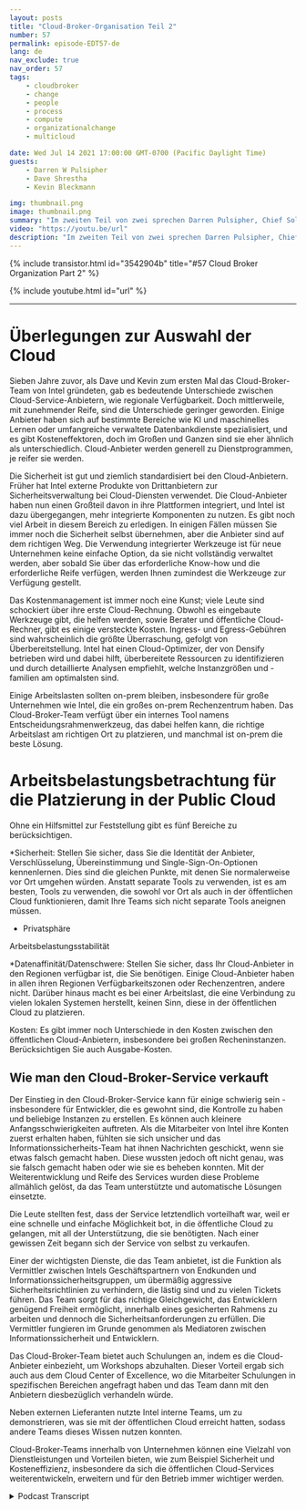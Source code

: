 ```yaml
---
layout: posts
title: "Cloud-Broker-Organisation Teil 2"
number: 57
permalink: episode-EDT57-de
lang: de
nav_exclude: true
nav_order: 57
tags:
    - cloudbroker
    - change
    - people
    - process
    - compute
    - organizationalchange
    - multicloud

date: Wed Jul 14 2021 17:00:00 GMT-0700 (Pacific Daylight Time)
guests:
    - Darren W Pulsipher
    - Dave Shrestha
    - Kevin Bleckmann

img: thumbnail.png
image: thumbnail.png
summary: "Im zweiten Teil von zwei sprechen Darren Pulsipher, Chief Solution Architect, und die Intel Cloud Solution Architects Dave Shrestha und Kevin Bleckman über die Vorteile und Dienstleistungen einer Cloud-Broker-Organisation."
video: "https://youtu.be/url"
description: "Im zweiten Teil von zwei sprechen Darren Pulsipher, Chief Solution Architect, und die Intel Cloud Solution Architects Dave Shrestha und Kevin Bleckman über die Vorteile und Dienstleistungen einer Cloud-Broker-Organisation."
---
```


<div>
{% include transistor.html id="3542904b" title="#57 Cloud Broker Organization Part 2" %}

{% include youtube.html id="url" %}
</div>

---

# Überlegungen zur Auswahl der Cloud

Sieben Jahre zuvor, als Dave und Kevin zum ersten Mal das Cloud-Broker-Team von Intel gründeten, gab es bedeutende Unterschiede zwischen Cloud-Service-Anbietern, wie regionale Verfügbarkeit. Doch mittlerweile, mit zunehmender Reife, sind die Unterschiede geringer geworden. Einige Anbieter haben sich auf bestimmte Bereiche wie KI und maschinelles Lernen oder umfangreiche verwaltete Datenbankdienste spezialisiert, und es gibt Kosteneffektoren, doch im Großen und Ganzen sind sie eher ähnlich als unterschiedlich. Cloud-Anbieter werden generell zu Dienstprogrammen, je reifer sie werden.

Die Sicherheit ist gut und ziemlich standardisiert bei den Cloud-Anbietern. Früher hat Intel externe Produkte von Drittanbietern zur Sicherheitsverwaltung bei Cloud-Diensten verwendet. Die Cloud-Anbieter haben nun einen Großteil davon in ihre Plattformen integriert, und Intel ist dazu übergegangen, mehr integrierte Komponenten zu nutzen. Es gibt noch viel Arbeit in diesem Bereich zu erledigen. In einigen Fällen müssen Sie immer noch die Sicherheit selbst übernehmen, aber die Anbieter sind auf dem richtigen Weg. Die Verwendung integrierter Werkzeuge ist für neue Unternehmen keine einfache Option, da sie nicht vollständig verwaltet werden, aber sobald Sie über das erforderliche Know-how und die erforderliche Reife verfügen, werden Ihnen zumindest die Werkzeuge zur Verfügung gestellt.

Das Kostenmanagement ist immer noch eine Kunst; viele Leute sind schockiert über ihre erste Cloud-Rechnung. Obwohl es eingebaute Werkzeuge gibt, die helfen werden, sowie Berater und öffentliche Cloud-Rechner, gibt es einige versteckte Kosten. Ingress- und Egress-Gebühren sind wahrscheinlich die größte Überraschung, gefolgt von Überbereitstellung. Intel hat einen Cloud-Optimizer, der von Densify betrieben wird und dabei hilft, überbereitete Ressourcen zu identifizieren und durch detaillierte Analysen empfiehlt, welche Instanzgrößen und -familien am optimalsten sind.

Einige Arbeitslasten sollten on-prem bleiben, insbesondere für große Unternehmen wie Intel, die ein großes on-prem Rechenzentrum haben. Das Cloud-Broker-Team verfügt über ein internes Tool namens Entscheidungsrahmenwerkzeug, das dabei helfen kann, die richtige Arbeitslast am richtigen Ort zu platzieren, und manchmal ist on-prem die beste Lösung.

# Arbeitsbelastungsbetrachtung für die Platzierung in der Public Cloud

Ohne ein Hilfsmittel zur Feststellung gibt es fünf Bereiche zu berücksichtigen.

*Sicherheit: Stellen Sie sicher, dass Sie die Identität der Anbieter, Verschlüsselung, Übereinstimmung und Single-Sign-On-Optionen kennenlernen. Dies sind die gleichen Punkte, mit denen Sie normalerweise vor Ort umgehen würden. Anstatt separate Tools zu verwenden, ist es am besten, Tools zu verwenden, die sowohl vor Ort als auch in der öffentlichen Cloud funktionieren, damit Ihre Teams sich nicht separate Tools aneignen müssen.

* Privatsphäre

Arbeitsbelastungsstabilität

*Datenaffinität/Datenschwere: Stellen Sie sicher, dass Ihr Cloud-Anbieter in den Regionen verfügbar ist, die Sie benötigen. Einige Cloud-Anbieter haben in allen ihren Regionen Verfügbarkeitszonen oder Rechenzentren, andere nicht. Darüber hinaus macht es bei einer Arbeitslast, die eine Verbindung zu vielen lokalen Systemen herstellt, keinen Sinn, diese in der öffentlichen Cloud zu platzieren.

Kosten: Es gibt immer noch Unterschiede in den Kosten zwischen den öffentlichen Cloud-Anbietern, insbesondere bei großen Recheninstanzen. Berücksichtigen Sie auch Ausgabe-Kosten.

## Wie man den Cloud-Broker-Service verkauft

Der Einstieg in den Cloud-Broker-Service kann für einige schwierig sein - insbesondere für Entwickler, die es gewohnt sind, die Kontrolle zu haben und beliebige Instanzen zu erstellen. Es können auch kleinere Anfangsschwierigkeiten auftreten. Als die Mitarbeiter von Intel ihre Konten zuerst erhalten haben, fühlten sie sich unsicher und das Informationssicherheits-Team hat ihnen Nachrichten geschickt, wenn sie etwas falsch gemacht haben. Diese wussten jedoch oft nicht genau, was sie falsch gemacht haben oder wie sie es beheben konnten. Mit der Weiterentwicklung und Reife des Services wurden diese Probleme allmählich gelöst, da das Team unterstützte und automatische Lösungen einsetzte.

Die Leute stellten fest, dass der Service letztendlich vorteilhaft war, weil er eine schnelle und einfache Möglichkeit bot, in die öffentliche Cloud zu gelangen, mit all der Unterstützung, die sie benötigten. Nach einer gewissen Zeit begann sich der Service von selbst zu verkaufen.

Einer der wichtigsten Dienste, die das Team anbietet, ist die Funktion als Vermittler zwischen Intels Geschäftspartnern von Endkunden und Informationssicherheitsgruppen, um übermäßig aggressive Sicherheitsrichtlinien zu verhindern, die lästig sind und zu vielen Tickets führen. Das Team sorgt für das richtige Gleichgewicht, das Entwicklern genügend Freiheit ermöglicht, innerhalb eines gesicherten Rahmens zu arbeiten und dennoch die Sicherheitsanforderungen zu erfüllen. Die Vermittler fungieren im Grunde genommen als Mediatoren zwischen Informationssicherheit und Entwicklern.

Das Cloud-Broker-Team bietet auch Schulungen an, indem es die Cloud-Anbieter einbezieht, um Workshops abzuhalten. Dieser Vorteil ergab sich auch aus dem Cloud Center of Excellence, wo die Mitarbeiter Schulungen in spezifischen Bereichen angefragt haben und das Team dann mit den Anbietern diesbezüglich verhandeln würde.

Neben externen Lieferanten nutzte Intel interne Teams, um zu demonstrieren, was sie mit der öffentlichen Cloud erreicht hatten, sodass andere Teams dieses Wissen nutzen konnten.

Cloud-Broker-Teams innerhalb von Unternehmen können eine Vielzahl von Dienstleistungen und Vorteilen bieten, wie zum Beispiel Sicherheit und Kosteneffizienz, insbesondere da sich die öffentlichen Cloud-Services weiterentwickeln, erweitern und für den Betrieb immer wichtiger werden.



<details>
<summary> Podcast Transcript </summary>

<p></p>

</details>
